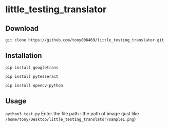 # little_testing_translator

## Download
   ```git clone https://github.com/tony006469/little_testing_translator.git```
 
## Installation
   ```pip install googletrans```
   
   ```pip install pytesseract```
   
   ```pip install opencv-python```
 
## Usage 
   `python3 test.py`
    Enter the file path : the path of image (just like `/home/tony/Desktop/little_testing_translator/sample1.png`)
    
   

